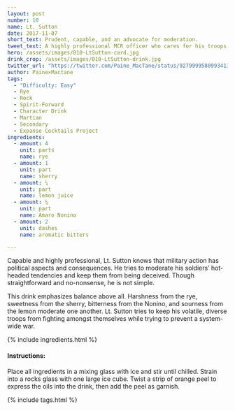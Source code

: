```yaml
---
layout: post
number: 10
name: Lt. Sutton
date: 2017-11-07
short_text: Prudent, capable, and an advocate for moderation. 
tweet_text: A highly professional MCR officer who cares for his troops.
hero: /assets/images/010-LtSutton-card.jpg
drink_crop: /assets/images/010-LtSutton-drink.jpg
twitter_url: "https://twitter.com/Paine_MacTane/status/927999958099341315"
author: Paine×Mactane
tags: 
  - "Difficulty: Easy"
  - Rye
  - Rock
  - Spirit-Forward
  - Character Drink
  - Martian
  - Secondary
  - Expanse Cocktails Project
ingredients:
  - amount: 4
    unit: parts
    name: rye
  - amount: 1
    unit: part
    name: sherry
  - amount: ¼
    unit: part
    name: lemon juice
  - amount: ¼
    unit: part
    name: Amaro Nonino
  - amount: 2
    unit: dashes
    name: aromatic bitters

---
```


Capable and highly professional, Lt. Sutton knows that military action has political aspects and consequences. He tries to moderate his soldiers’ hot-headed tendencies and keep them from being deceived. Though straightforward and no-nonsense, he is not simple.

This drink emphasizes balance above all. Harshness from the rye, sweetness from the sherry, bitterness from the Nonino, and sourness from the lemon moderate one another. Lt. Sutton tries to keep his volatile, diverse troops from fighting amongst themselves while trying to prevent a system-wide war. 

{% include ingredients.html %}

#### Instructions:

Place all ingredients in a mixing glass with ice and stir until chilled. Strain into a rocks glass with one large ice cube. Twist a strip of orange peel to express the oils into the drink, then add the peel as garnish.

{% include tags.html %}
